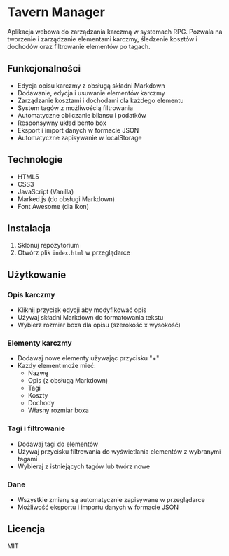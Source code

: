 # Tavern Manager

Aplikacja webowa do zarządzania karczmą w systemach RPG. Pozwala na tworzenie i zarządzanie elementami karczmy, śledzenie kosztów i dochodów oraz filtrowanie elementów po tagach.

## Funkcjonalności

- Edycja opisu karczmy z obsługą składni Markdown
- Dodawanie, edycja i usuwanie elementów karczmy
- Zarządzanie kosztami i dochodami dla każdego elementu
- System tagów z możliwością filtrowania
- Automatyczne obliczanie bilansu i podatków
- Responsywny układ bento box
- Eksport i import danych w formacie JSON
- Automatyczne zapisywanie w localStorage

## Technologie

- HTML5
- CSS3
- JavaScript (Vanilla)
- Marked.js (do obsługi Markdown)
- Font Awesome (dla ikon)

## Instalacja

1. Sklonuj repozytorium
2. Otwórz plik `index.html` w przeglądarce

## Użytkowanie

### Opis karczmy
- Kliknij przycisk edycji aby modyfikować opis
- Używaj składni Markdown do formatowania tekstu
- Wybierz rozmiar boxa dla opisu (szerokość x wysokość)

### Elementy karczmy
- Dodawaj nowe elementy używając przycisku "+"
- Każdy element może mieć:
  - Nazwę
  - Opis (z obsługą Markdown)
  - Tagi
  - Koszty
  - Dochody
  - Własny rozmiar boxa

### Tagi i filtrowanie
- Dodawaj tagi do elementów
- Używaj przycisku filtrowania do wyświetlania elementów z wybranymi tagami
- Wybieraj z istniejących tagów lub twórz nowe

### Dane
- Wszystkie zmiany są automatycznie zapisywane w przeglądarce
- Możliwość eksportu i importu danych w formacie JSON

## Licencja

MIT